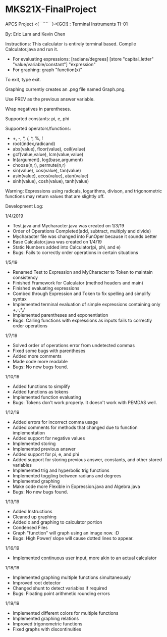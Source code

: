 # MKS21X-FinalProject

APCS Project <(￣︶￣)↗[GO!] : Terminal Instruments TI-01

By: Eric Lam and Kevin Chen

Instructions: This calculator is entirely terminal based. Compile Calculator.java and run it.
 - For evaluating expressions: [radians/degrees] [store "capital_letter" "value/variable/constant"] "expression"
 - For graphing: graph "function(x)"

 To exit, type exit.

 Graphing currently creates an .png file named Graph.png.

 Use PREV as the previous answer variable.

 Wrap negatives in parentheses.

 Supported constants: pi, e, phi

 Supported operators/functions:
 - +, -, *, /, ^, %, !
 - root(index,radicand)
 - abs(value), floor(value), ceil(value)
 - gcf(value,value), lcm(value,value)
 - ln(argument), log(base,argument)
 - choose(n,r), permute(n,r)
 - sin(value), cos(value), tan(value)
 - asin(value), acos(value), atan(value)
 - sinh(value), cosh(value), tanh(value)

Warning: Expressions using radicals, logarithms, divison, and trigonometric functions may return values that are slightly off.

Development Log:

 1/4/2019
 - Test.java and Mycharacter.java was created on 1/3/19
 - Order of Operations Completed(add, subtract, multiply and divide)
 - Mycharacter file was changed into FunOper because it sounds better
 - Base Calculator.java was created on 1/4/19
 - Static Numbers added into Calculator(pi, phi, and e)
 - Bugs: Fails to correctly order operations in certain situations

 1/5/19
 - Renamed Test to Expression and MyCharacter to Token to maintain consistency
 - Finished Framework for Calculator (method headers and main)
 - Finished evaluating expressions
 - Combed through Expression and Token to fix spelling and simplify syntax
 - Implemented terminal evaluation of simple expressions containing only +,-,*,/
 - Implemented parentheses and exponentiation
 - Bugs: Calling functions with expressions as inputs fails to correctly order operations

 1/7/19
 - Solved order of operations error from undetected commas
 - Fixed some bugs with parentheses
 - Added more comments
 - Made code more readable
 - Bugs: No new bugs found.

 1/10/19
 - Added functions to simplify
 - Added functions as tokens
 - Implemented function evaluating
 - Bugs: Tokens don't work properly. It doesn't work with PEMDAS well.

 1/12/19
 - Added errors for incorrect comma usage
 - Added comments for methods that changed due to function implementation
 - Added support for negative values
 - Implemented storing
 - Implemented previous answer
 - Added support for pi, e, and phi
 - Added support for storing previous answer, constants, and other stored variables
 - Implemented trig and hyperbolic trig functions
 - Implemented toggling between radians and degrees
 - Implemented graphing
 - Make code more Flexible in Expression.java and Algebra.java
 - Bugs: No new bugs found.

 1/13/19
 - Added Instructions
 - Cleaned up graphing
 - Added x and graphing to calculator portion
 - Condensed Files
 - Graph "function" will graph using an image now. :D
 - Bugs: High Power/ slope will cause dotted lines to appear.

 1/16/19
  - Implemented continuous user input, more akin to an actual calculator

  1/18/19
  - Implemented graphing multiple functions simultaneously
  - Improved root detector
  - Changed shunt to detect variables if required
  - Bugs: Floating point arithmetic rounding errors

  1/19/19
  - Implemented different colors for multiple functions
  - Implemented graphing relations
  - Improved trigonometric functions
  - Fixed graphs with discontinuities
